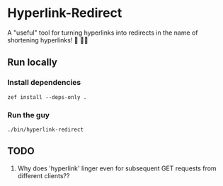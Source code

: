 # Hyperlink-Redirect

A "useful" tool for turning hyperlinks into redirects in the name of shortening hyperlinks! 🧠 🧑‍🔬

## Run locally

### Install dependencies

    zef install --deps-only .

### Run the guy

    ./bin/hyperlink-redirect

## TODO

1. Why does 'hyperlink' linger even for subsequent GET requests from different clients??
